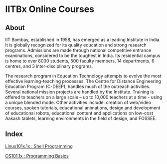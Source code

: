 # IITBx Online Courses

## About

IIT Bombay, established in 1958, has emerged as a leading Institute in India. It is globally recognized for its quality education and strong research programs. Admissions are made through national competitive entrance examinations, considered to be the toughest in India. Its residential campus is home to over 8000 students, 500 faculty members, 14 departments, 6 centres, and 3 inter-disciplinary programs.

The research program in Education Technology attempts to evolve the most effective learning-teaching processes. The Centre for Distance Engineering Education Program (C-DEEP), handles much of the outreach activities. Several national mission projects are handled by the Institute. Training is offered to teachers on a large scale – up to 10,000 teachers at a time - using a unique blended mode. Other activities include: creation of web/video courses, spoken tutorials, educational animations, design and development of educational robots, educational content and applications on low-cost Aakash tablets, learning environments in the field of design, and FOSSEE.

## Index

[Linux101x.1x : Shell Programming](https://github.com/CatalaniCD/supreme-octo-waffle/tree/main/Linux1011x)

[CS101.1x : Programming Basics](https://github.com/CatalaniCD/supreme-octo-waffle/tree/main/CS1011x)
